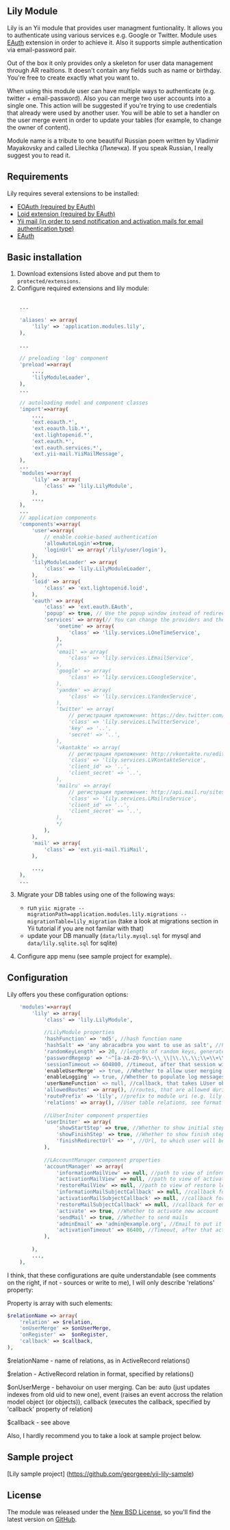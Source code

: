 [eauth]: https://github.com/Nodge/yii-eauth "Yii EAuth extension"

Lily Module
--------------------------------------

Lily is an Yii module that provides user managment funtionality. It allows you to authenticate using various services e.g. Google or Twitter. Module uses [EAuth][] extension in order to achieve it. Also it supports simple authentication via email-password pair.

Out of the box it only provides only a skeleton for user data management through AR realtions. It doesn't contain any fields such as name or birthday. You're free to create exactly what you want to.

When using this module user can have multiple ways to authenticate (e.g. twitter + email-password). Also you can merge two user accounts into a single one. This action will be suggested if you're trying to use credentials that already were used by another user. You will be able to set a handler on the user merge event in order to update your tables (for example, to change the owner of content).

Module name is a tribute to one beautiful Russian poem written by Vladimir Mayakovsky and called Lilechka (Лилечка). If you speak Russian, I really suggest you to read it.

Requirements
--------------------------------------

Lily requires several extensions to be installed:

 * [EOAuth (required by EAuth)](http://www.yiiframework.com/extension/eoauth, "Yii EOAuth extension") 
 * [Loid extension (required by EAuth)](http://www.yiiframework.com/extension/loid "Yii loid extension")
 * [Yii mail (in order to send notification and activation mails for email authentication type)](http://www.yiiframework.com/extension/mail/ "Yii mail extension")
 * [EAuth][]

Basic installation
------------------------------------
 
 1. Download extensions listed above and put them to `protected/extensions`.
 2. Configure required extensions and lily module:
 
```php
 	
 	...
 	
	'aliases' => array(
		'lily' => 'application.modules.lily',
	),
	
 	...
 
	// preloading 'log' component
	'preload'=>array(
		...,
		'lilyModuleLoader',
	),
	...
	
	// autoloading model and component classes
	'import'=>array(
		...,
        'ext.eoauth.*',
        'ext.eoauth.lib.*',
        'ext.lightopenid.*',
        'ext.eauth.*',
        'ext.eauth.services.*',
        'ext.yii-mail.YiiMailMessage',
	),
	...
	'modules'=>array(
		'lily' => array(
			'class' => 'lily.LilyModule',
		),
		...,
	),
	...
	// application components
	'components'=>array(
		'user'=>array(
			// enable cookie-based authentication
			'allowAutoLogin'=>true,
            'loginUrl' => array('/lily/user/login'),
		),
        'lilyModuleLoader' => array(
            'class' => 'lily.LilyModuleLoader',
        ),
        'loid' => array(
            'class' => 'ext.lightopenid.loid',
        ),
        'eauth' => array(
            'class' => 'ext.eauth.EAuth',
            'popup' => true, // Use the popup window instead of redirecting.
            'services' => array(// You can change the providers and their classes.
                'onetime' => array(
                    'class' => 'lily.services.LOneTimeService',
                ),
                /*
                'email' => array(
                    'class' => 'lily.services.LEmailService',
                ),
                'google' => array(
                    'class' => 'lily.services.LGoogleService',
                ),
                'yandex' => array(
                    'class' => 'lily.services.LYandexService',
                ),
                'twitter' => array(
                    // регистрация приложения: https://dev.twitter.com/apps/new
                    'class' => 'lily.services.LTwitterService',
                    'key' => '..',
                    'secret' => '..',
                ),
                'vkontakte' => array(
                    // регистрация приложения: http://vkontakte.ru/editapp?act=create&site=1
                    'class' => 'lily.services.LVKontakteService',
                    'client_id' => '..',
                    'client_secret' => '..',
                ),
                'mailru' => array(
                    // регистрация приложения: http://api.mail.ru/sites/my/add
                    'class' => 'lily.services.LMailruService',
                    'client_id' => '..',
                    'client_secret' => '..',
                ),
                */
            ),
        ),
        'mail' => array(
            'class' => 'ext.yii-mail.YiiMail',
        ),
		
        ...,
	),
	...
```
 3. Migrate your DB tables using one of the following ways:
 
     * run `yiic migrate --migrationPath=application.modules.lily.migrations --migrationTable=lily_migration` (take a look at migrations section in Yii tutorial if you are not familar with that)
     * update your DB manually (`data/lily.mysql.sql` for mysql and `data/lily.sqlite.sql` for sqlite)
 
 4. Configure app menu (see sample project for example).

Configuration
------------------------------

Lily offers you these configuration options:

```php
	'modules'=>array(
		'lily' => array(
			'class' => 'lily.LilyModule',
			
			//LilyModule properties
			'hashFunction' => 'md5', //hash function name
			'hashSalt' => 'any abracadbra you want to use as salt', //hash Salt, string that will be appended to hashing value before hashing 
			'randomKeyLength' => 20, //lengths of random keys, generated by application (e.g. activation key)
			'passwordRegexp' => '~^[a-zA-Z0-9\\-\\_\\|\\.\\,\\;\\=\\+\\~/\\\\\\[\\]\\{\\}\\!\\@\\#\\$\\%\\^\\*\\&\\(\\)\\ ]{8,32}$~',//regular expression for password checking
			'sessionTimeout => 604800, //timeout, after that session will be classified as expired
			'enableUserMerge' => true, //Whether to allow user merging
			'enableLogging' => true, //Whether to populate log messages
			'userNameFunction' => null, //callback, that takes LUser object as argument and return user's name
			'allowedRoutes' => array(), //routes, that are allowed during any init step
			'routePrefix' => 'lily', //prefix to module uri (e.g. lily prefix means all actions of the module have uris like 'lily/<controllerId>/<actionId>)
			'relations' => array(), //User table relations, see format in docs
			
			//LUserIniter component properties
			'userIniter' => array(
				'showStartStep' => true, //Whether to show initial step page with common information about next actions
				'showFinishStep' => true, //Whether to show finish step page with common information about site using, registration results or etc.
				'finishRedirectUrl' => '', //Url, to which user will be redirected after initing process (last step) step
			),
			
			//LAccountManager component properties
			'accountManager' => array(
				'informationMailView' => null, //path to view of information letter (null - use the default content)
				'activationMailView' => null, //path to view of activation letter (null - use the default content)
				'restoreMailView' => null, //path to view of restore letter (null - use the default content)
				'informationMailSubjectCallback' => null, //callback for email subject of information letter
				'activationMailSubjectCallback' => null, //callback for email subject of activation letter
				'restoreMailSubjectCallback' => null, //callback for email subject of restoration letter
				'activate' => true, //Whether to activate new account
				'sendMail' => true, //Whether to send mails
				'adminEmail' => 'admin@example.org', //Email to put it in mails (From field)
				'activationTimeout' => 86400, //Timeout, after that activation will be rejected, even if code is clear
			),
			
		),
		...,
	),
```

I think, that these configurations are quite understandable (see comments on the right, if not - sources or write to me), I will only describe 'relations' property:

Property is array with such elements:

```php
$relationName => array(
	'relation' => $relation,
	'onUserMerge' => $onUserMerge,
	'onRegister' =>  $onRegister,
	'callback' => $callback,
),
```

$relationName - name of relations, as in ActiveRecord relations()

$relation - ActiveRecord relation in format, specified by  relations()

$onUserMerge - behavoiur on user merging. Can be: auto (just updates indexes from old uid to new one), event (raises an event accross the relation model object (or objects)), callback (executes the callback, specified by 'callback' property of relation)

$callback - see above

Also, I hardly recommend you to take a look at sample project below. 

Sample project
------------------------------

[Lily sample project] (https://github.com/georgeee/yii-lily-sample)

License
-------------------------------

The module was released under the [New BSD License](http://www.opensource.org/licenses/bsd-license.php), so you'll find the latest version on [GitHub](https://github.com/georgeee/yii-lily).
